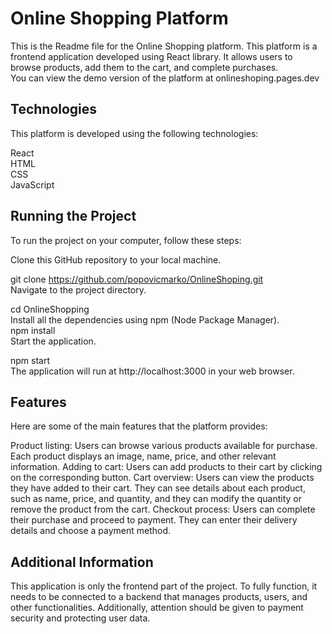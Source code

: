 ﻿# Online Shopping Platform
This is the Readme file for the Online Shopping platform. This platform is a frontend application developed using React library. It allows users to browse products, add them to the cart, and complete purchases.<br />
You can view the demo version of the platform at onlineshoping.pages.dev


## Technologies
This platform is developed using the following technologies: <br />

React <br />
HTML <br />
CSS <br />
JavaScript <br />
## Running the Project
To run the project on your computer, follow these steps: <br />

Clone this GitHub repository to your local machine.

git clone https://github.com/popovicmarko/OnlineShoping.git <br />
Navigate to the project directory.<br />

cd OnlineShopping<br />
Install all the dependencies using npm (Node Package Manager).<br />
npm install<br />
Start the application.<br />

npm start<br />
The application will run at http://localhost:3000 in your web browser.

## Features
Here are some of the main features that the platform provides: <br />

Product listing: Users can browse various products available for purchase. Each product displays an image, name, price, and other relevant information.
Adding to cart: Users can add products to their cart by clicking on the corresponding button.
Cart overview: Users can view the products they have added to their cart. They can see details about each product, such as name, price, and quantity, and they can modify the quantity or remove the product from the cart.
Checkout process: Users can complete their purchase and proceed to payment. They can enter their delivery details and choose a payment method.
## Additional Information
This application is only the frontend part of the project. To fully function, it needs to be connected to a backend that manages products, users, and other functionalities. Additionally, attention should be given to payment security and protecting user data.


